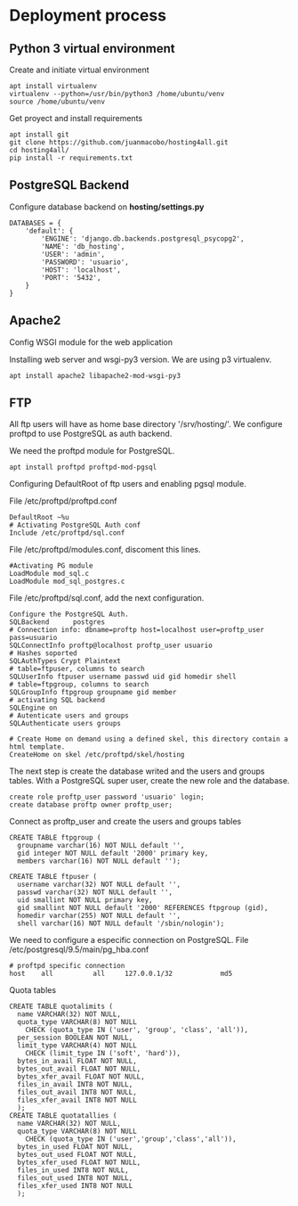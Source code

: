 # Deployment process

Python 3 virtual environment
------------------------------------------------------
Create and initiate virtual environment
```
apt install virtualenv
virtualenv --python=/usr/bin/python3 /home/ubuntu/venv
source /home/ubuntu/venv
```
Get proyect and install requirements
```
apt install git
git clone https://github.com/juanmacobo/hosting4all.git
cd hosting4all/
pip install -r requirements.txt
```

PostgreSQL Backend
------------------------------------------------------
Configure database backend on **hosting/settings.py**
```
DATABASES = {
    'default': {
        'ENGINE': 'django.db.backends.postgresql_psycopg2',
        'NAME': 'db_hosting',
        'USER': 'admin',
        'PASSWORD': 'usuario',
        'HOST': 'localhost',
        'PORT': '5432',
    }
}
```

Apache2
------------------------------------------------------
Config WSGI module for the web application

Installing web server and wsgi-py3 version. We are using p3 virtualenv.
```
apt install apache2 libapache2-mod-wsgi-py3
```

FTP
------------------------------------------------------
All ftp users will have as home base directory '/srv/hosting/'. We configure proftpd to use
PostgreSQL as auth backend.

We need the proftpd module for PostgreSQL.
```
apt install proftpd proftpd-mod-pgsql
```
Configuring DefaultRoot of ftp users and enabling pgsql module.

File /etc/proftpd/proftpd.conf
```
DefaultRoot ~%u
# Activating PostgreSQL Auth conf
Include /etc/proftpd/sql.conf
```
File /etc/proftpd/modules.conf, discoment this lines.
```
#Activating PG module
LoadModule mod_sql.c
LoadModule mod_sql_postgres.c
```
File /etc/proftpd/sql.conf, add the next configuration.
```
Configure the PostgreSQL Auth.
SQLBackend      postgres
# Connection info: dbname=proftp host=localhost user=proftp_user pass=usuario
SQLConnectInfo proftp@localhost proftp_user usuario
# Hashes soported
SQLAuthTypes Crypt Plaintext
# table=ftpuser, columns to search
SQLUserInfo ftpuser username passwd uid gid homedir shell
# table=ftpgroup, columns to search
SQLGroupInfo ftpgroup groupname gid member
# activating SQL backend
SQLEngine on
# Autenticate users and groups
SQLAuthenticate users groups

# Create Home on demand using a defined skel, this directory contain a html template.
CreateHome on skel /etc/proftpd/skel/hosting
```

The next step is create the database writed and the users and groups tables. With a PostgreSQL super user, create the new role and the database.

```
create role proftp_user password 'usuario' login;
create database proftp owner proftp_user;
```

Connect as proftp_user and create the users and groups tables
```
CREATE TABLE ftpgroup (
  groupname varchar(16) NOT NULL default '',
  gid integer NOT NULL default '2000' primary key,
  members varchar(16) NOT NULL default '');

CREATE TABLE ftpuser (
  username varchar(32) NOT NULL default '',
  passwd varchar(32) NOT NULL default '',
  uid smallint NOT NULL primary key,
  gid smallint NOT NULL default '2000' REFERENCES ftpgroup (gid),
  homedir varchar(255) NOT NULL default '',
  shell varchar(16) NOT NULL default '/sbin/nologin');
```

We need to configure a especific connection on PostgreSQL.
File /etc/postgresql/9.5/main/pg_hba.conf
```
# proftpd specific connection
host    all          all     127.0.0.1/32            md5
```

Quota tables

```
CREATE TABLE quotalimits (
  name VARCHAR(32) NOT NULL,
  quota_type VARCHAR(8) NOT NULL
    CHECK (quota_type IN ('user', 'group', 'class', 'all')),
  per_session BOOLEAN NOT NULL,
  limit_type VARCHAR(4) NOT NULL
    CHECK (limit_type IN ('soft', 'hard')),
  bytes_in_avail FLOAT NOT NULL,
  bytes_out_avail FLOAT NOT NULL,
  bytes_xfer_avail FLOAT NOT NULL,
  files_in_avail INT8 NOT NULL,
  files_out_avail INT8 NOT NULL,
  files_xfer_avail INT8 NOT NULL
  );
CREATE TABLE quotatallies (
  name VARCHAR(32) NOT NULL,
  quota_type VARCHAR(8) NOT NULL
    CHECK (quota_type IN ('user','group','class','all')),
  bytes_in_used FLOAT NOT NULL,
  bytes_out_used FLOAT NOT NULL,
  bytes_xfer_used FLOAT NOT NULL,
  files_in_used INT8 NOT NULL,
  files_out_used INT8 NOT NULL,
  files_xfer_used INT8 NOT NULL
  );
```
